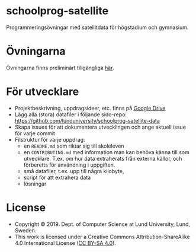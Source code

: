 # schoolprog-satellite
Programmeringsövningar med satellitdata för högstadium och gymnasium.

# Övningarna
Övningarna finns preliminärt tillgängliga [här](exercises/README.md).

# För utvecklare

* Projektbeskrivning, uppdragsideer, etc. finns på [Google Drive](https://drive.google.com/drive/folders/1svwmHStMxmkm5pGE-U4PO6GWMpGCyXYH)
* Lägg alla (stora) datafiler i följande sido-repo: https://github.com/lunduniversity/schoolprog-satellite-data
* Skapa issues för att dokumentera utvecklingen och ange aktuell issue för varje commit
* Filstruktur för varje uppdrag:
    * en `README.md` som riktar sig till skoleleven
    * en `CONTRIBUTING.md` med information man kan behöva känna till som utvecklare. T.ex. om hur data extraherats från externa källor, och förberetts för användning i uppgiften.
    * små datafiler, t.ex. upp till några kilobyte,
    * script för att extrahera data
    * lösningar

# License
* Copyright &copy; 2019. Dept. of Computer Science at Lund University, Lund, Sweden.
* This work is licensed under a
Creative Commons Attribution-ShareAlike 4.0 International License ([CC BY-SA 4.0](http://creativecommons.org/licenses/by-sa/4.0/)).
